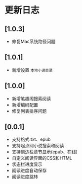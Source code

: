 # 更新日志

## [1.0.3]

- 修复Mac系统路径问题

## [1.0.1]

- 新增设置 `本地小说目录`

## [1.0.0]

- 新增笔趣阁搜索阅读
- 新增编码配置
- 修复列表排序问题

## [0.0.1]

- 支持格式:txt、epub
- 支持起点网小说搜索和阅读
- 支持侧边栏章节显示(epub、在线)
- 自定义阅读界面的CSS和HTML
- 状态栏进度显示
- 阅读进度自动保存
- 阅读进度跳转

